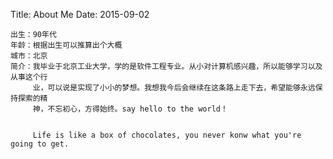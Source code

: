 Title: About Me
Date: 2015-09-02

    出生：90年代
	年龄：根据出生可以推算出个大概
	城市：北京
	简介：我毕业于北京工业大学，学的是软件工程专业。从小对计算机感兴趣，所以能够学习以及从事这个行  
	     业，可以说是实现了小小的梦想。我想我今后会继续在这条路上走下去，希望能够永远保持探索的精  
		 神，不忘初心，方得始终。say hello to the world！  
	

		 Life is like a box of chocolates, you never konw what you're going to get.